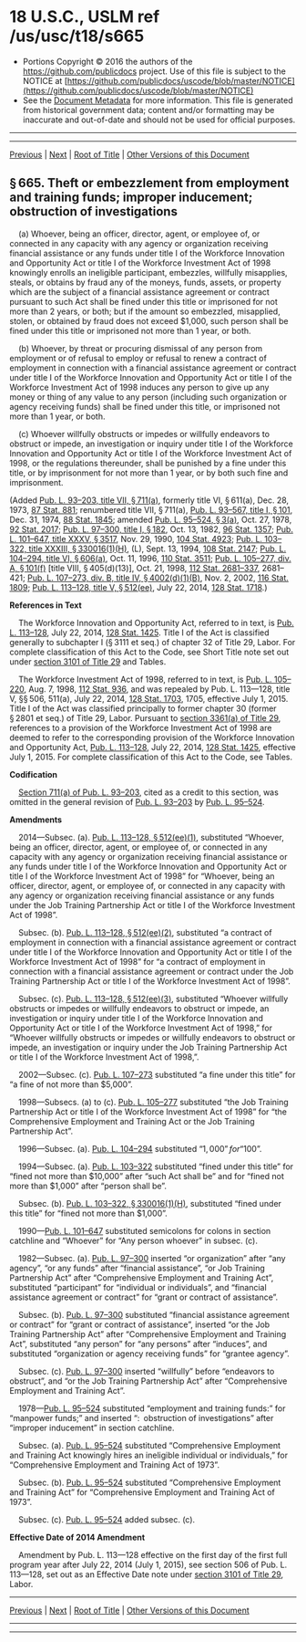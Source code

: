 ---
---

# 18 U.S.C., USLM ref /us/usc/t18/s665

* Portions Copyright © 2016 the authors of the https://github.com/publicdocs project.
  Use of this file is subject to the NOTICE at [https://github.com/publicdocs/uscode/blob/master/NOTICE](https://github.com/publicdocs/uscode/blob/master/NOTICE)
* See the [Document Metadata](././../../../../..//README.md) for more information.
  This file is generated from historical government data; content and/or formatting may be inaccurate and out-of-date and should not be used for official purposes.

----------
----------

[Previous](./../../../../..//us/usc/t18/ptI/ch31/m__us_usc_t18_s664.md) | [Next](./../../../../..//us/usc/t18/ptI/ch31/m__us_usc_t18_s666.md) | [Root of Title](./../../../../../) | [Other Versions of this Document](https://publicdocs.github.io/go/links?ns=uslm&ref=%2Fus%2Fusc%2Ft18%2Fs665)

## § 665. Theft or embezzlement from employment and training funds; improper inducement; obstruction of investigations

    (a) Whoever, being an officer, director, agent, or employee of, or connected in any capacity with any agency or organization receiving financial assistance or any funds under title I of the Workforce Innovation and Opportunity Act or title I of the Workforce Investment Act of 1998 knowingly enrolls an ineligible participant, embezzles, willfully misapplies, steals, or obtains by fraud any of the moneys, funds, assets, or property which are the subject of a financial assistance agreement or contract pursuant to such Act shall be fined under this title or imprisoned for not more than 2 years, or both; but if the amount so embezzled, misapplied, stolen, or obtained by fraud does not exceed $1,000, such person shall be fined under this title or imprisoned not more than 1 year, or both.

    (b) Whoever, by threat or procuring dismissal of any person from employment or of refusal to employ or refusal to renew a contract of employment in connection with a financial assistance agreement or contract under title I of the Workforce Innovation and Opportunity Act or title I of the Workforce Investment Act of 1998 induces any person to give up any money or thing of any value to any person (including such organization or agency receiving funds) shall be fined under this title, or imprisoned not more than 1 year, or both.

    (c) Whoever willfully obstructs or impedes or willfully endeavors to obstruct or impede, an investigation or inquiry under title I of the Workforce Innovation and Opportunity Act or title I of the Workforce Investment Act of 1998, or the regulations thereunder, shall be punished by a fine under this title, or by imprisonment for not more than 1 year, or by both such fine and imprisonment.

(Added [Pub. L. 93–203, title VII, § 711(a)][/us/pl/93/203/s711/a], formerly title VI, § 611(a), Dec. 28, 1973, [87 Stat. 881][/us/stat/87/881]; renumbered title VII, § 711(a), [Pub. L. 93–567, title I, § 101][/us/pl/93/567/s101], Dec. 31, 1974, [88 Stat. 1845][/us/stat/88/1845]; amended [Pub. L. 95–524, § 3(a)][/us/pl/95/524/s3/a], Oct. 27, 1978, [92 Stat. 2017][/us/stat/92/2017]; [Pub. L. 97–300, title I, § 182][/us/pl/97/300/s182], Oct. 13, 1982, [96 Stat. 1357][/us/stat/96/1357]; [Pub. L. 101–647, title XXXV, § 3517][/us/pl/101/647/s3517], Nov. 29, 1990, [104 Stat. 4923][/us/stat/104/4923]; [Pub. L. 103–322, title XXXIII, § 330016(1)(H)][/us/pl/103/322/s330016/1/H], (L), Sept. 13, 1994, [108 Stat. 2147][/us/stat/108/2147]; [Pub. L. 104–294, title VI, § 606(a)][/us/pl/104/294/s606/a], Oct. 11, 1996, [110 Stat. 3511][/us/stat/110/3511]; [Pub. L. 105–277, div. A, § 101(f)][/us/pl/105/277/s101/f] \[title VIII, § 405(d)(13)\], Oct. 21, 1998, [112 Stat. 2681–337][/us/stat/112/2681-337], 2681–421; [Pub. L. 107–273, div. B, title IV, § 4002(d)(1)(B)][/us/pl/107/273/s4002/d/1/B], Nov. 2, 2002, [116 Stat. 1809][/us/stat/116/1809]; [Pub. L. 113–128, title V, § 512(ee)][/us/pl/113/128/s512/ee], July 22, 2014, [128 Stat. 1718][/us/stat/128/1718].)

 __References in Text__ 

    The Workforce Innovation and Opportunity Act, referred to in text, is [Pub. L. 113–128][/us/pl/113/128], July 22, 2014, [128 Stat. 1425][/us/stat/128/1425]. Title I of the Act is classified generally to subchapter I (§ 3111 et seq.) of chapter 32 of Title 29, Labor. For complete classification of this Act to the Code, see Short Title note set out under [section 3101 of Title 29][/us/usc/t29/s3101] and Tables.

    The Workforce Investment Act of 1998, referred to in text, is [Pub. L. 105–220][/us/pl/105/220], Aug. 7, 1998, [112 Stat. 936][/us/stat/112/936], and was repealed by Pub. L. 113—128, title V, §§ 506, 511(a), July 22, 2014, [128 Stat. 1703][/us/stat/128/1703], 1705, effective July 1, 2015. Title I of the Act was classified principally to former chapter 30 (former § 2801 et seq.) of Title 29, Labor. Pursuant to [section 3361(a) of Title 29][/us/usc/t29/s3361/a], references to a provision of the Workforce Investment Act of 1998 are deemed to refer to the corresponding provision of the Workforce Innovation and Opportunity Act, [Pub. L. 113–128][/us/pl/113/128], July 22, 2014, [128 Stat. 1425][/us/stat/128/1425], effective July 1, 2015. For complete classification of this Act to the Code, see Tables.

 __Codification__ 

    [Section 711(a) of Pub. L. 93–203][/us/pl/93/203/s711/a], cited as a credit to this section, was omitted in the general revision of [Pub. L. 93–203][/us/pl/93/203] by [Pub. L. 95–524][/us/pl/95/524].

 __Amendments__ 

    2014—Subsec. (a). [Pub. L. 113–128, § 512(ee)(1)][/us/pl/113/128/s512/ee/1], substituted “Whoever, being an officer, director, agent, or employee of, or connected in any capacity with any agency or organization receiving financial assistance or any funds under title I of the Workforce Innovation and Opportunity Act or title I of the Workforce Investment Act of 1998” for “Whoever, being an officer, director, agent, or employee of, or connected in any capacity with any agency or organization receiving financial assistance or any funds under the Job Training Partnership Act or title I of the Workforce Investment Act of 1998”.

    Subsec. (b). [Pub. L. 113–128, § 512(ee)(2)][/us/pl/113/128/s512/ee/2], substituted “a contract of employment in connection with a financial assistance agreement or contract under title I of the Workforce Innovation and Opportunity Act or title I of the Workforce Investment Act of 1998” for “a contract of employment in connection with a financial assistance agreement or contract under the Job Training Partnership Act or title I of the Workforce Investment Act of 1998”.

    Subsec. (c). [Pub. L. 113–128, § 512(ee)(3)][/us/pl/113/128/s512/ee/3], substituted “Whoever willfully obstructs or impedes or willfully endeavors to obstruct or impede, an investigation or inquiry under title I of the Workforce Innovation and Opportunity Act or title I of the Workforce Investment Act of 1998,” for “Whoever willfully obstructs or impedes or willfully endeavors to obstruct or impede, an investigation or inquiry under the Job Training Partnership Act or title I of the Workforce Investment Act of 1998,”.

    2002—Subsec. (c). [Pub. L. 107–273][/us/pl/107/273] substituted “a fine under this title” for “a fine of not more than $5,000”.

    1998—Subsecs. (a) to (c). [Pub. L. 105–277][/us/pl/105/277] substituted “the Job Training Partnership Act or title I of the Workforce Investment Act of 1998” for “the Comprehensive Employment and Training Act or the Job Training Partnership Act”.

    1996—Subsec. (a). [Pub. L. 104–294][/us/pl/104/294] substituted “$1,000” for “$100”.

    1994—Subsec. (a). [Pub. L. 103–322][/us/pl/103/322] substituted “fined under this title” for “fined not more than $10,000” after “such Act shall be” and for “fined not more than $1,000” after “person shall be”.

    Subsec. (b). [Pub. L. 103–322, § 330016(1)(H)][/us/pl/103/322/s330016/1/H], substituted “fined under this title” for “fined not more than $1,000”.

    1990—[Pub. L. 101–647][/us/pl/101/647] substituted semicolons for colons in section catchline and “Whoever” for “Any person whoever” in subsec. (c).

    1982—Subsec. (a). [Pub. L. 97–300][/us/pl/97/300] inserted “or organization” after “any agency”, “or any funds” after “financial assistance”, “or Job Training Partnership Act” after “Comprehensive Employment and Training Act”, substituted “participant” for “individual or individuals”, and “financial assistance agreement or contract” for “grant or contract of assistance”.

    Subsec. (b). [Pub. L. 97–300][/us/pl/97/300] substituted “financial assistance agreement or contract” for “grant or contract of assistance”, inserted “or the Job Training Partnership Act” after “Comprehensive Employment and Training Act”, substituted “any person” for “any persons” after “induces”, and substituted “organization or agency receiving funds” for “grantee agency”.

    Subsec. (c). [Pub. L. 97–300][/us/pl/97/300] inserted “willfully” before “endeavors to obstruct”, and “or the Job Training Partnership Act” after “Comprehensive Employment and Training Act”.

    1978—[Pub. L. 95–524][/us/pl/95/524] substituted “employment and training funds:” for “manpower funds;” and inserted “: obstruction of investigations” after “improper inducement” in section catchline.

    Subsec. (a). [Pub. L. 95–524][/us/pl/95/524] substituted “Comprehensive Employment and Training Act knowingly hires an ineligible individual or individuals,” for “Comprehensive Employment and Training Act of 1973”.

    Subsec. (b). [Pub. L. 95–524][/us/pl/95/524] substituted “Comprehensive Employment and Training Act” for “Comprehensive Employment and Training Act of 1973”.

    Subsec. (c). [Pub. L. 95–524][/us/pl/95/524] added subsec. (c).

 __Effective Date of 2014 Amendment__ 

    Amendment by Pub. L. 113—128 effective on the first day of the first full program year after July 22, 2014 (July 1, 2015), see section 506 of Pub. L. 113—128, set out as an Effective Date note under [section 3101 of Title 29][/us/usc/t29/s3101], Labor.

----------

[Previous](./../../../../..//us/usc/t18/ptI/ch31/m__us_usc_t18_s664.md) | [Next](./../../../../..//us/usc/t18/ptI/ch31/m__us_usc_t18_s666.md) | [Root of Title](./../../../../../) | [Other Versions of this Document](https://publicdocs.github.io/go/links?ns=uslm&ref=%2Fus%2Fusc%2Ft18%2Fs665)

----------
----------

[/us/pl/93/203/s711/a]: https://publicdocs.github.io/go/links?ns=uslm&ref=%2Fus%2Fpl%2F93%2F203%2Fs711%2Fa
[/us/stat/87/881]: https://publicdocs.github.io/go/links?ns=uslm&ref=%2Fus%2Fstat%2F87%2F881
[/us/pl/93/567/s101]: https://publicdocs.github.io/go/links?ns=uslm&ref=%2Fus%2Fpl%2F93%2F567%2Fs101
[/us/stat/88/1845]: https://publicdocs.github.io/go/links?ns=uslm&ref=%2Fus%2Fstat%2F88%2F1845
[/us/pl/95/524/s3/a]: https://publicdocs.github.io/go/links?ns=uslm&ref=%2Fus%2Fpl%2F95%2F524%2Fs3%2Fa
[/us/stat/92/2017]: https://publicdocs.github.io/go/links?ns=uslm&ref=%2Fus%2Fstat%2F92%2F2017
[/us/pl/97/300/s182]: https://publicdocs.github.io/go/links?ns=uslm&ref=%2Fus%2Fpl%2F97%2F300%2Fs182
[/us/stat/96/1357]: https://publicdocs.github.io/go/links?ns=uslm&ref=%2Fus%2Fstat%2F96%2F1357
[/us/pl/101/647/s3517]: https://publicdocs.github.io/go/links?ns=uslm&ref=%2Fus%2Fpl%2F101%2F647%2Fs3517
[/us/stat/104/4923]: https://publicdocs.github.io/go/links?ns=uslm&ref=%2Fus%2Fstat%2F104%2F4923
[/us/pl/103/322/s330016/1/H]: https://publicdocs.github.io/go/links?ns=uslm&ref=%2Fus%2Fpl%2F103%2F322%2Fs330016%2F1%2FH
[/us/stat/108/2147]: https://publicdocs.github.io/go/links?ns=uslm&ref=%2Fus%2Fstat%2F108%2F2147
[/us/pl/104/294/s606/a]: https://publicdocs.github.io/go/links?ns=uslm&ref=%2Fus%2Fpl%2F104%2F294%2Fs606%2Fa
[/us/stat/110/3511]: https://publicdocs.github.io/go/links?ns=uslm&ref=%2Fus%2Fstat%2F110%2F3511
[/us/pl/105/277/s101/f]: https://publicdocs.github.io/go/links?ns=uslm&ref=%2Fus%2Fpl%2F105%2F277%2Fs101%2Ff
[/us/stat/112/2681-337]: https://publicdocs.github.io/go/links?ns=uslm&ref=%2Fus%2Fstat%2F112%2F2681-337
[/us/pl/107/273/s4002/d/1/B]: https://publicdocs.github.io/go/links?ns=uslm&ref=%2Fus%2Fpl%2F107%2F273%2Fs4002%2Fd%2F1%2FB
[/us/stat/116/1809]: https://publicdocs.github.io/go/links?ns=uslm&ref=%2Fus%2Fstat%2F116%2F1809
[/us/pl/113/128/s512/ee]: https://publicdocs.github.io/go/links?ns=uslm&ref=%2Fus%2Fpl%2F113%2F128%2Fs512%2Fee
[/us/stat/128/1718]: https://publicdocs.github.io/go/links?ns=uslm&ref=%2Fus%2Fstat%2F128%2F1718
[/us/pl/113/128]: https://publicdocs.github.io/go/links?ns=uslm&ref=%2Fus%2Fpl%2F113%2F128
[/us/stat/128/1425]: https://publicdocs.github.io/go/links?ns=uslm&ref=%2Fus%2Fstat%2F128%2F1425
[/us/usc/t29/s3101]: https://publicdocs.github.io/go/links?ns=uslm&ref=%2Fus%2Fusc%2Ft29%2Fs3101
[/us/pl/105/220]: https://publicdocs.github.io/go/links?ns=uslm&ref=%2Fus%2Fpl%2F105%2F220
[/us/stat/112/936]: https://publicdocs.github.io/go/links?ns=uslm&ref=%2Fus%2Fstat%2F112%2F936
[/us/stat/128/1703]: https://publicdocs.github.io/go/links?ns=uslm&ref=%2Fus%2Fstat%2F128%2F1703
[/us/usc/t29/s3361/a]: https://publicdocs.github.io/go/links?ns=uslm&ref=%2Fus%2Fusc%2Ft29%2Fs3361%2Fa
[/us/pl/113/128]: https://publicdocs.github.io/go/links?ns=uslm&ref=%2Fus%2Fpl%2F113%2F128
[/us/stat/128/1425]: https://publicdocs.github.io/go/links?ns=uslm&ref=%2Fus%2Fstat%2F128%2F1425
[/us/pl/93/203/s711/a]: https://publicdocs.github.io/go/links?ns=uslm&ref=%2Fus%2Fpl%2F93%2F203%2Fs711%2Fa
[/us/pl/93/203]: https://publicdocs.github.io/go/links?ns=uslm&ref=%2Fus%2Fpl%2F93%2F203
[/us/pl/95/524]: https://publicdocs.github.io/go/links?ns=uslm&ref=%2Fus%2Fpl%2F95%2F524
[/us/pl/113/128/s512/ee/1]: https://publicdocs.github.io/go/links?ns=uslm&ref=%2Fus%2Fpl%2F113%2F128%2Fs512%2Fee%2F1
[/us/pl/113/128/s512/ee/2]: https://publicdocs.github.io/go/links?ns=uslm&ref=%2Fus%2Fpl%2F113%2F128%2Fs512%2Fee%2F2
[/us/pl/113/128/s512/ee/3]: https://publicdocs.github.io/go/links?ns=uslm&ref=%2Fus%2Fpl%2F113%2F128%2Fs512%2Fee%2F3
[/us/pl/107/273]: https://publicdocs.github.io/go/links?ns=uslm&ref=%2Fus%2Fpl%2F107%2F273
[/us/pl/105/277]: https://publicdocs.github.io/go/links?ns=uslm&ref=%2Fus%2Fpl%2F105%2F277
[/us/pl/104/294]: https://publicdocs.github.io/go/links?ns=uslm&ref=%2Fus%2Fpl%2F104%2F294
[/us/pl/103/322]: https://publicdocs.github.io/go/links?ns=uslm&ref=%2Fus%2Fpl%2F103%2F322
[/us/pl/103/322/s330016/1/H]: https://publicdocs.github.io/go/links?ns=uslm&ref=%2Fus%2Fpl%2F103%2F322%2Fs330016%2F1%2FH
[/us/pl/101/647]: https://publicdocs.github.io/go/links?ns=uslm&ref=%2Fus%2Fpl%2F101%2F647
[/us/pl/97/300]: https://publicdocs.github.io/go/links?ns=uslm&ref=%2Fus%2Fpl%2F97%2F300
[/us/pl/97/300]: https://publicdocs.github.io/go/links?ns=uslm&ref=%2Fus%2Fpl%2F97%2F300
[/us/pl/97/300]: https://publicdocs.github.io/go/links?ns=uslm&ref=%2Fus%2Fpl%2F97%2F300
[/us/pl/95/524]: https://publicdocs.github.io/go/links?ns=uslm&ref=%2Fus%2Fpl%2F95%2F524
[/us/pl/95/524]: https://publicdocs.github.io/go/links?ns=uslm&ref=%2Fus%2Fpl%2F95%2F524
[/us/pl/95/524]: https://publicdocs.github.io/go/links?ns=uslm&ref=%2Fus%2Fpl%2F95%2F524
[/us/pl/95/524]: https://publicdocs.github.io/go/links?ns=uslm&ref=%2Fus%2Fpl%2F95%2F524
[/us/usc/t29/s3101]: https://publicdocs.github.io/go/links?ns=uslm&ref=%2Fus%2Fusc%2Ft29%2Fs3101


